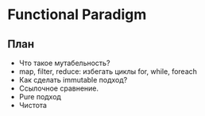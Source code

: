 # Functional Paradigm

## План
 * Что такое мутабельность?
 * map, filter, reduce: избегать циклы for, while, foreach
 * Как сделать immutable подход?
 * Ссылочное сравнение.
 * Pure подход
 * Чистота
